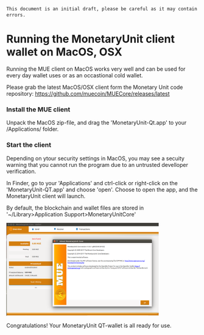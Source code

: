     This document is an initial draft, please be careful as it may contain errors.

# Running the MonetaryUnit client wallet on MacOS, OSX

Running the MUE client on MacOS works very well and can be used for every day wallet uses or as an occastional cold wallet.

Please grab the latest MacOS/OSX client form the Monetary Unit code repository: https://github.com/muecoin/MUECore/releases/latest

### Install the MUE client

Unpack the MacOS zip-file, and drag the 'MonetaryUnit-Qt.app' to your /Applications/ folder.
    

### Start the client

Depending on ytour security settings in MacOS, you may see a secuity warning that you cannot run the program due to an untrusted develloper verification.

In Finder, go to your 'Applications' and ctrl-click or right-click on the 'MonetaryUnit-QT.app' and choose 'open'. Choose to open the app, and the MonetaryUnit client will launch.    

By default, the blockchain and wallet files are stored in '~/Library>Application Support>MonetaryUnitCore'


<a href="Images/ubuntu-mue-qt.png"><img src="Images/ubuntu-mue-qt.png" width="400" ></a>

Congratulations! Your MonetaryUnit QT-wallet is all ready for use.
